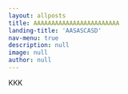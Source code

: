 ```yaml
---
layout: allposts
title: AAAAAAAAAAAAAAAAAAAAAAAA
landing-title: 'AASASCASD'
nav-menu: true
description: null
image: null
author: null
---
```


KKK
